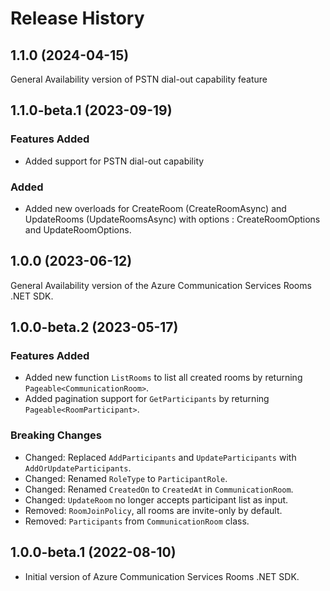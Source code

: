 # Release History

## 1.1.0 (2024-04-15)
General Availability version of PSTN dial-out capability feature

## 1.1.0-beta.1 (2023-09-19)

### Features Added
- Added support for PSTN dial-out capability

### Added
- Added new overloads for CreateRoom (CreateRoomAsync) and UpdateRooms (UpdateRoomsAsync) with options : CreateRoomOptions and UpdateRoomOptions. 

## 1.0.0 (2023-06-12)
General Availability version of the Azure Communication Services Rooms .NET SDK.

## 1.0.0-beta.2 (2023-05-17)

### Features Added
- Added new function `ListRooms` to list all created rooms by returning `Pageable<CommunicationRoom>`.
- Added pagination support for `GetParticipants` by returning `Pageable<RoomParticipant>`.

### Breaking Changes
- Changed: Replaced `AddParticipants` and `UpdateParticipants` with `AddOrUpdateParticipants`.
- Changed: Renamed `RoleType` to `ParticipantRole`.
- Changed: Renamed `CreatedOn` to `CreatedAt` in `CommunicationRoom`.
- Changed: `UpdateRoom` no longer accepts participant list as input.
- Removed: `RoomJoinPolicy`, all rooms are invite-only by default.
- Removed: `Participants` from `CommunicationRoom` class.


## 1.0.0-beta.1 (2022-08-10)
- Initial version of Azure Communication Services Rooms .NET SDK.
